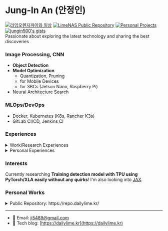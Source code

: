 # Jung-In An (안정인)
[![라임오렌지파이와 일상](https://img.shields.io/badge/blog-%EB%9D%BC%EC%9E%84%EC%98%A4%EB%A0%8C%EC%A7%80%ED%8C%8C%EC%9D%B4%EC%99%80%20%EC%9D%BC%EC%83%81-orange)](https://dailylime.kr) [![LimeNAS Public Repository](https://img.shields.io/badge/repo-LimeNAS%20Public%20Repo-brightgreen)](https://repo.dailylime.kr) [![Personal Projects](https://img.shields.io/badge/gitlab-jungin500-purple)](https://git.dailylime.dev/explore/projects) [![jungin500's gists](https://img.shields.io/badge/gist-jungin500-blue)](https://gist.github.com/jungin500)  
Passionate about exploring the latest technology and sharing the best discoveries

### Image Processing, CNN
- **Object Detection**
- **Model Optimization**
  - Quantization, Pruning
  - for Mobile Devices
  - for SBCs (Jetson Nano, Raspberry Pi)  
- Neural Architecture Search

### MLOps/DevOps
- Docker, Kubernetes (K8s, Rancher K3s)
- GitLab CI/CD, Jenkins CI

### Experiences

<details>
  <summary>Work/Research Experiences</summary>
    
  - 🛠️ Internships _(Name, Role, Year)_
    - _[ZIOVISION, Co., Ltd.](https://ziovision.co.kr)_, **Deep Learning Engine Backend Development** and **Infra Operations Management Assistant**, 2019
  - 📖 Projects
    - _Realtime Multichannel AI Safety Surveilance Service_, **GPU Hardware Decoder Module** and **Backend/Frontend** Development, 2019
    - _LPCV 2021 Challenge_, **Model Optimization and Tuning**, 2021
    - _Low-Powered Chipset (~5W) Model Development_, **Model Optimization and Tuning**, 2022
  - 📖 Domestic Papers
    - 안정인, 김윤, 최현수, [소형 스케일 객체 탐지 레이블 재할당 기법](https://dailylime.kr/wp-content/uploads/2023/01/%EC%86%8C%ED%98%95-%EC%8A%A4%EC%BC%80%EC%9D%BC-%EA%B0%9D%EC%B2%B4-%ED%83%90%EC%A7%80-%EB%A0%88%EC%9D%B4%EB%B8%94-%EC%9E%AC%ED%95%A0%EB%8B%B9-%EA%B8%B0%EB%B2%95.pdf), 한국컴퓨터정보학회논문지 제 27권 제 12호, pp. 77-84, 2022년 12월
  - 📖 Domestic Conferences
    - 안정인, 김윤, [젯슨 나노를 이용한 온프레미스 주거 침입 탐지 시스템 구현](https://dailylime.kr/wp-content/uploads/2022/03/%EC%A0%AF%EC%8A%A8-%EB%82%98%EB%85%B8%EB%A5%BC-%EC%9D%B4%EC%9A%A9%ED%95%9C-%EC%98%A8%ED%94%84%EB%A0%88%EB%AF%B8%EC%8A%A4-%EC%A3%BC%EA%B1%B0-%EC%B9%A8%EC%9E%85-%ED%83%90%EC%A7%80-%EC%8B%9C%EC%8A%A4%ED%85%9C-%EA%B5%AC%ED%98%84.pdf), 2021년도 한국멀티미디어학회 춘계학술발표대회“, 2021년 3월

  - 📖 Certificates
    - 국가자격증
      - 정보처리기사, 한국산업인력공단, 2022
      - 네트워크관리사 2급, 한국정보통신자격협회, 2018
    - NVIDIA University Ambassador Instructor Certificate
      - _Fundamentals of Deep Learning_ (딥러닝의 기초)
      - _Fundamentals of Deep Learning for Multi-GPUs_ (멀티 GPU를 위한 딥러닝의 기초)
  - ⛺ Bootcamp
    - _[SEOULTECH AI for Science GPU Bootcamp 2021](https://dailylime.kr/wp-content/uploads/2022/03/23.-Certificate-of-Attendance_SeoulTech_%EC%95%88%EC%A0%95%EC%9D%B8.pdf)_
</details>

<details>
  <summary>Personal Experiences</summary>
    
  - 🛠️ Deep Learning
    - CNN Network: Object Detector, Classifier
    - Low-Power Computer Vision: NVIDIA Jetson, Raspberry Pi
    - Model Optimization: [Quantization](https://arxiv.org/abs/1712.05877v1), Pruning
    - CNN with Heterogeneous Processor: TPU, Proprietary DLA Engine (Qualcomm, Novatek)
    
  - 💙 DevOps/MLOps
    - DevOps: K8s, K3s, Docker
    - System deployment on resource-constrained environments
</details>


### Interests
Currently researching **Training detection model with TPU using PyTorch/XLA easily without any quirks**! I'm also looking into [JAX](https://github.com/google/jax).


### Personal Works
<details>
  <summary>Public Repository: https://repo.dailylime.kr/</summary>
    
  > This repository contains a wide range of my personal work, including academic papers, WSL2 kernel images, custom-built kernel images, OpenWRT images, and more
  - `OpenWRT`: `~22.03.3` Custom build for [DFRobot CM4 IoT Router Board](https://wiki.dfrobot.com/Compute_Module_4_IoT_Router_Board_Mini_SKU_DFR0767)
  - `WSL2-kernel`: `5.10.74.3`, Nested Virtualization support, both for Intel and AMD  
</details>

---

- 📧 Email: ji5489@gmail.com  
- 🚀 Tech blog: [https://dailylime.kr](https://dailylime.kr)  
